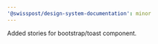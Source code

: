 ```yaml
---
'@swisspost/design-system-documentation': minor
---
```


Added stories for bootstrap/toast component.
